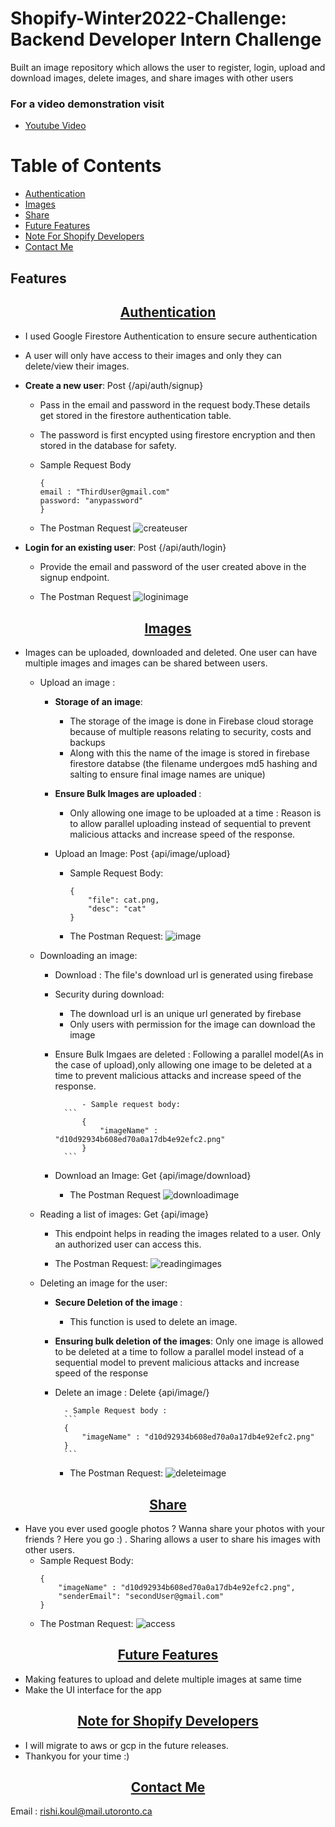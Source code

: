 # Shopify-Winter2022-Challenge: Backend Developer Intern Challenge
Built an image repository which allows the user to register, login, upload and download images, delete images, and share images with other users


### For a video demonstration visit
-  [Youtube Video](https://youtu.be/70dXZQCRH48)

# Table of Contents
- [Authentication](#authentication)
- [Images](#images)
- [Share](#share)
- [Future Features](#future-features)
- [Note For Shopify Developers](#note-for-shopify-developers)
- [Contact Me](#contact-me)

## Features

<p align="center">
    <u><h2 align="center">Authentication</h2></u>
</p>

-  I used Google Firestore Authentication to ensure secure authentication
-  A user will only have access to their images and only they can delete/view their images.


-  <b>Create a new user</b>: Post {/api/auth/signup}
    -  Pass in the email and password in the request body.These details get stored in the firestore authentication table. 
    -  The password is first encypted using firestore encryption and then stored in the database for safety.

    - Sample Request Body
        ```
        {
        email : "ThirdUser@gmail.com"
        password: "anypassword"
        }
        ```
        
    - The Postman Request
        ![createuser](https://user-images.githubusercontent.com/59619895/132992863-974afdf7-31e7-465c-8991-e6087ed4d0e4.png)

-  <b>Login for an existing user</b>: Post {/api/auth/login} 
    - Provide the email and password of the user created above in the signup endpoint. 

       
    - The Postman Request
        ![loginimage](https://user-images.githubusercontent.com/59619895/132992827-7f039ec6-2386-4afc-8257-10a1c4d8f683.png)


 <p align="center">
    <u><h2 align="center">Images</h2></u>
</p>   
        
- Images can be uploaded, downloaded and deleted. One user can have multiple images and images can be shared between users.

    - Upload an image :
        - <b>Storage of an image</b>: 
            - The storage of the image is done in Firebase cloud storage because of multiple reasons relating to security, costs and backups
            - Along with this the name of the image is stored in firebase firestore databse (the filename undergoes md5 hashing and salting to ensure final image names are unique)
        -  <b> Ensure Bulk Images are uploaded </b>:
            - Only allowing one image to be uploaded at a time : Reason is to allow parallel uploading instead of sequential to prevent malicious attacks and increase speed of the response.
            
        - Upload an Image: Post {api/image/upload}
            
            - Sample Request Body:
                ```
                {
                    "file": cat.png,
                    "desc": "cat"
                }
                ```
                
            - The Postman Request:
                ![image](https://user-images.githubusercontent.com/59619895/132993037-b6070618-3559-4d9e-95ee-d1cff2b49852.png)
               
    - Downloading an image:
        - Download : The file's download url is generated using firebase
        - Security during download:
            - The download url is an unique url generated by firebase
            - Only users with permission for the image can download the image
        - Ensure Bulk Imgaes are deleted : Following a parallel model(As in the case of upload),only allowing one image to be deleted at a time to prevent malicious attacks and increase speed of the response.
        
                    - Sample request body:
                ```
                    {
                        "imageName" : "d10d92934b608ed70a0a17db4e92efc2.png"
                    }
                ```
        
        - Download an Image: Get {api/image/download}

            - The Postman Request
                ![downloadimage](https://user-images.githubusercontent.com/59619895/132993096-2e52d368-7529-41ff-baad-89d3284801c9.png)

    - Reading a list of images: Get {api/image}
        -  This endpoint helps in reading the images related to a user. Only an authorized user can access this.

        - The Postman Request:
            ![readingimages](https://user-images.githubusercontent.com/59619895/132993149-94f7bab2-b5e9-4f6f-9c49-fd15298e9365.png)

    - Deleting an image for the user:
        - <b>Secure Deletion of the image </b>: 
            - This function is used to delete an image. 
        - <b>Ensuring bulk deletion of the images</b>: Only one image is allowed to be deleted at a time to follow a parallel model instead of a sequential model to prevent malicious attacks and increase speed of the response
        - Delete an image : Delete {api/image/}

                - Sample Request body :
                ```
                {
                    "imageName" : "d10d92934b608ed70a0a17db4e92efc2.png"
                }
                ```
                
            - The Postman Request:
                ![deleteimage](https://user-images.githubusercontent.com/59619895/132993201-21687e10-f3a0-470d-9e35-63bb2b13d5d4.png)
                
<p align="center">
    <u><h2 align="center">Share</h2></u>
</p>

- Have you ever used google photos ? Wanna share your photos with your friends ? Here you go :) . Sharing allows a user to share his images with other users. 
    - Sample Request Body:
        ```
        {
            "imageName" : "d10d92934b608ed70a0a17db4e92efc2.png",
            "senderEmail": "secondUser@gmail.com"
        }
        ```
    - The Postman Request:
        ![access](https://user-images.githubusercontent.com/59619895/132993267-ca02e490-aef1-46b7-ba47-9a2110a220af.png)

<p align="center">
    <u><h2 align="center">Future Features</h2></u>
</p>

- Making features to upload and delete multiple images at same time
- Make the UI interface for the app

<p align="center">
    <u><h2 align="center">Note for Shopify Developers</h2></u>
</p>

- I will migrate to aws or gcp in the future releases.
- Thankyou  for your time :) 

<p align="center">
    <u><h2 align="center">Contact Me</h2></u>
</p>

Email : rishi.koul@mail.utoronto.ca

